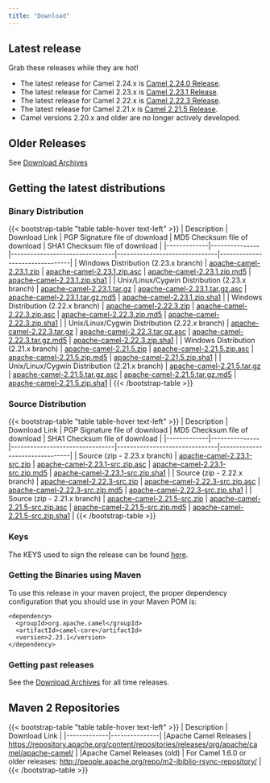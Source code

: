 ```yaml
---
title: "Download"
---
```


## Latest release

Grab these releases while they are hot!

*  The latest release for Camel 2.24.x is [Camel 2.24.0 Release](/releases/release-2.24.0/).
*  The latest release for Camel 2.23.x is [Camel 2.23.1 Release](/releases/release-2.23.1).
*  The latest release for Camel 2.22.x is [Camel 2.22.3 Release](/releases/release-2.22.3).
*  The latest release for Camel 2.21.x is [Camel 2.21.5 Release](/releases/release-2.21.5).
*  Camel versions 2.20.x and older are no longer actively developed.

## Older Releases

See [Download Archives](/releases/)

## Getting the latest distributions

### Binary Distribution

{{< bootstrap-table "table table-hover text-left" >}}
| Description | Download Link | PGP Signature file of download | MD5 Checksum file of download | SHA1 Checksum file of download |
|-------------|---------------|--------------------------------|-------------------------------|--------------------------------|
| Windows Distribution (2.23.x branch) | [apache-camel-2.23.1.zip](http://www.apache.org/dyn/closer.lua?filename=camel/apache-camel/2.23.1/apache-camel-2.23.1.zip&action=download) | [apache-camel-2.23.1.zip.asc](https://www.apache.org/dist/camel/apache-camel/2.23.1/apache-camel-2.23.1.zip.asc) | [apache-camel-2.23.1.zip.md5](https://www.apache.org/dist/camel/apache-camel/2.23.1/apache-camel-2.23.1.zip.md5) | [apache-camel-2.23.1.zip.sha1](https://www.apache.org/dist/camel/apache-camel/2.23.1/apache-camel-2.23.1.zip.sha1) |
| Unix/Linux/Cygwin Distribution (2.23.x branch) | [apache-camel-2.23.1.tar.gz](http://www.apache.org/dyn/closer.lua?filename=camel/apache-camel/2.23.1/apache-camel-2.23.1.tar.gz&action=download) | [apache-camel-2.23.1.tar.gz.asc](https://www.apache.org/dist/camel/apache-camel/2.23.1/apache-camel-2.23.1.tar.gz.asc) | [apache-camel-2.23.1.tar.gz.md5](https://www.apache.org/dist/camel/apache-camel/2.23.1/apache-camel-2.23.1.tar.gz.md5) | [apache-camel-2.23.1.zip.sha1](https://www.apache.org/dist/camel/apache-camel/2.23.1/apache-camel-2.23.1.zip.sha1) |
| Windows Distribution (2.22.x branch) | [apache-camel-2.22.3.zip](http://www.apache.org/dyn/closer.lua?filename=camel/apache-camel/2.22.3/apache-camel-2.22.3.zip&action=download) | [apache-camel-2.22.3.zip.asc](https://www.apache.org/dist/camel/apache-camel/2.22.3/apache-camel-2.22.3.zip.asc) | [apache-camel-2.22.3.zip.md5](https://www.apache.org/dist/camel/apache-camel/2.22.3/apache-camel-2.22.3.zip.md5) | [apache-camel-2.22.3.zip.sha1](https://www.apache.org/dist/camel/apache-camel/2.22.3/apache-camel-2.22.3.zip.sha1) |
| Unix/Linux/Cygwin Distribution (2.22.x branch) | [apache-camel-2.22.3.tar.gz](http://www.apache.org/dyn/closer.lua?filename=camel/apache-camel/2.22.3/apache-camel-2.22.3.tar.gz&action=download) | [apache-camel-2.22.3.tar.gz.asc](https://www.apache.org/dist/camel/apache-camel/2.22.3/apache-camel-2.22.3.tar.gz.asc) | [apache-camel-2.22.3.tar.gz.md5](https://www.apache.org/dist/camel/apache-camel/2.22.3/apache-camel-2.22.3.tar.gz.md5) | [apache-camel-2.22.3.zip.sha1](https://www.apache.org/dist/camel/apache-camel/2.22.3/apache-camel-2.22.3.zip.sha1) |
| Windows Distribution (2.21.x branch) | [apache-camel-2.21.5.zip](http://www.apache.org/dyn/closer.lua?filename=camel/apache-camel/2.21.5/apache-camel-2.21.5.zip&action=download) | [apache-camel-2.21.5.zip.asc](https://www.apache.org/dist/camel/apache-camel/2.21.5/apache-camel-2.21.5.zip.asc) | [apache-camel-2.21.5.zip.md5](https://www.apache.org/dist/camel/apache-camel/2.21.5/apache-camel-2.21.5.zip.md5) | [apache-camel-2.21.5.zip.sha1](https://www.apache.org/dist/camel/apache-camel/2.21.5/apache-camel-2.21.5.zip.sha1) |
| Unix/Linux/Cygwin Distribution (2.21.x branch) | [apache-camel-2.21.5.tar.gz](http://www.apache.org/dyn/closer.lua?filename=camel/apache-camel/2.21.5/apache-camel-2.21.5.tar.gz&action=download) | [apache-camel-2.21.5.tar.gz.asc](https://www.apache.org/dist/camel/apache-camel/2.21.5/apache-camel-2.21.5.tar.gz.asc) | [apache-camel-2.21.5.tar.gz.md5](https://www.apache.org/dist/camel/apache-camel/2.21.5/apache-camel-2.21.5.tar.gz.md5) | [apache-camel-2.21.5.zip.sha1](https://www.apache.org/dist/camel/apache-camel/2.21.5/apache-camel-2.21.5.zip.sha1) |
{{< /bootstrap-table >}}

### Source Distribution

{{< bootstrap-table "table table-hover text-left" >}}
| Description | Download Link | PGP Signature file of download | MD5 Checksum file of download | SHA1 Checksum file of download |
|-------------|---------------|--------------------------------|-------------------------------|--------------------------------|
| Source (zip - 2.23.x branch) | [apache-camel-2.23.1-src.zip](http://www.apache.org/dyn/closer.lua?filename=camel/apache-camel/2.23.1/apache-camel-2.23.1-src.zip&action=download) | [apache-camel-2.23.1-src.zip.asc](https://www.apache.org/dist/camel/apache-camel/2.23.1/apache-camel-2.23.1-src.zip.asc) | [apache-camel-2.23.1-src.zip.md5](https://www.apache.org/dist/camel/apache-camel/2.23.1/apache-camel-2.23.1-src.zip.md5) | [apache-camel-2.23.1-src.zip.sha1](https://www.apache.org/dist/camel/apache-camel/2.23.1/apache-camel-2.23.1-src.zip.sha1) |
| Source (zip - 2.22.x branch) | [apache-camel-2.22.3-src.zip](http://www.apache.org/dyn/closer.lua?filename=camel/apache-camel/2.22.3/apache-camel-2.22.3-src.zip&action=download) | [apache-camel-2.22.3-src.zip.asc](https://www.apache.org/dist/camel/apache-camel/2.22.3/apache-camel-2.22.3-src.zip.asc) | [apache-camel-2.22.3-src.zip.md5](https://www.apache.org/dist/camel/apache-camel/2.22.3/apache-camel-2.22.3-src.zip.md5) | [apache-camel-2.22.3-src.zip.sha1](https://www.apache.org/dist/camel/apache-camel/2.22.3/apache-camel-2.22.3-src.zip.sha1) |
| Source (zip - 2.21.x branch) | [apache-camel-2.21.5-src.zip](http://www.apache.org/dyn/closer.lua?filename=camel/apache-camel/2.21.5/apache-camel-2.21.5-src.zip&action=download) | [apache-camel-2.21.5-src.zip.asc](https://www.apache.org/dist/camel/apache-camel/2.21.5/apache-camel-2.21.5-src.zip.asc) | [apache-camel-2.21.5-src.zip.md5](https://www.apache.org/dist/camel/apache-camel/2.21.5/apache-camel-2.21.5-src.zip.md5) | [apache-camel-2.21.5-src.zip.sha1](https://www.apache.org/dist/camel/apache-camel/2.21.5/apache-camel-2.21.5-src.zip.sha1) |
{{< /bootstrap-table >}}

### Keys

The KEYS used to sign the release can be found [here](https://www.apache.org/dist/camel/apache-camel/KEYS).

### Getting the Binaries using Maven

To use this release in your maven project, the proper dependency configuration that you should use in your Maven POM is:

```
<dependency>
  <groupId>org.apache.camel</groupId>
  <artifactId>camel-core</artifactId>
  <version>2.23.1</version>
</dependency>
```

### Getting past releases

See the [Download Archives](/download-archives/) for all time releases.

## Maven 2 Repositories

{{< bootstrap-table "table table-hover text-left" >}}
| Description | Download Link |
|-------------|---------------|
|Apache Camel Releases | https://repository.apache.org/content/repositories/releases/org/apache/camel/apache-camel/ |
|Apache Camel Releases (old) | For Camel 1.6.0 or older releases: http://people.apache.org/repo/m2-ibiblio-rsync-repository/ |
{{< /bootstrap-table >}}
